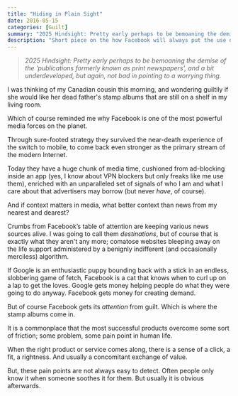 ```yaml
---
title: "Hiding in Plain Sight"
date: 2016-05-15
categories: [Guilt]
summary: "2025 Hindsight: Pretty early perhaps to be bemoaning the demise of 'publications formerly known as print newspapers', and a bit underdeveloped, but not bad foresight in pointing to a worrying thing."
description: "Short piece on the how Facebook will always put the use of user emotions like guilt ahead of the needs of content owners."
--- 
```


> _2025 Hindsight: Pretty early perhaps to be bemoaning the demise of the 'publications formerly known as print newspapers', and a bit underdeveloped, but again, not bad in pointing to a worrying thing._

I was thinking of my Canadian cousin this morning, and wondering guiltily if she would like her dead father's stamp albums that are still on a shelf in my living room. 

Which of course reminded me why Facebook is one of the most powerful media forces on the planet.

Through sure-footed strategy they survived the near-death experience of the switch to mobile, to come back even stronger as the primary stream of the modern Internet.

Today they have a huge chunk of media time, cushioned from ad-blocking inside an app (yes, I know about VPN blockers but only freaks like me use them), enriched with an unparalleled set of signals of who I am and what I care about that advertisers may borrow (but never *have*, of course). 

And if context matters in media, what better context than news from my nearest and dearest? 

Crumbs from Facebook’s table of attention are keeping various news sources alive. I was going to call them *destinations*, but of course that is exactly what they aren't any more; comatose websites bleeping away on the life support administered by a benignly indifferent (and occasionally merciless) algorithm.

If Google is an enthusiastic puppy bounding back with a stick in an endless, slobbering game of fetch, Facebook is a cat that knows when to curl up on a lap to get the loves. Google gets money helping people do what they were going to do anyway. Facebook gets money for creating demand. 

But of course Facebook gets its *attention* from guilt. Which is where the stamp albums come in. 

It is a commonplace that the most successful products overcome some sort of friction; some problem, some pain point in human life. 

When the right product or service comes along, there is a sense of a click, a fit, a rightness. And usually a concomitant exchange of value. 

But, these pain points are not always easy to detect. Often people only know it when someone soothes it for them. But usually it is obvious afterwards. 

